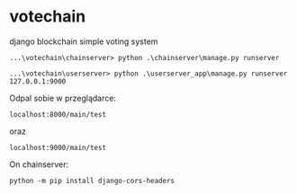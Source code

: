 # votechain
django blockchain simple voting system

```
...\votechain\chainserver> python .\chainserver\manage.py runserver
```

```
...\votechain\userserver> python .\userserver_app\manage.py runserver 127.0.0.1:9000
```

Odpal sobie w przeglądarce:

```
localhost:8000/main/test
```
oraz
```
localhost:9000/main/test
```

On chainserver:
```
python -m pip install django-cors-headers
```
